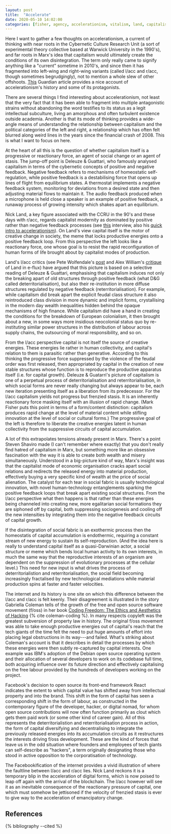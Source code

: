 ```yaml
---
layout: post
title:  "Accelerate"
date: 2020-05-10 14:02:00
categories: [fisher, agency, accelerationism, vitalism, land, capitalism]
---
```


Here I want to gather a few thoughts on accelerationism, a current of thinking with near roots in the Cybernetic Culture Research Unit (a sort of experimental theory collective based at Warwick University in the 1990's), and far roots in Marx's idea that capitalism would ultimately create the conditions of its own disintegration. The term only really came to signify anything like a "current" sometime in 2010's, and since then it has fragmented into left-wing and right-wing variants (called l/acc and r/acc, though sometimes begrudgingly), not to mention a whole slew of other offshoots. [This](https://www.theguardian.com/world/2017/may/11/accelerationism-how-a-fringe-philosophy-predicted-the-future-we-live-in) Guardian article provides a nice account of accelerationism's history and some of its protagonists.

<!--more-->

There are several things I find interesting about accelerationism, not least that the very fact that it has been able to fragment into multiple antagonistic strains without abandoning the word testifies to its status as a legit intellectual subculture, living an amorphous and often turbulent existence outside academia. Another is that its mode of thinking provides a wide-angle means of understanding the relationship between capitalism and the political categories of the left and right, a relationship which has often felt blurred along weird lines in the years since the financial crash of 2008. This is what I want to focus on here.

At the heart of all this is the question of whether capitalism itself is a progressive or reactionary force, an agent of social change or an agent of stasis. The jump-off point is Deleuze & Guattari, who famously analysed capitalism in terms of the cybernetic concepts of positive and negative feedback. Negative feedback refers to mechanisms of homeostatic self-regulation, while positive feedback is a destabilising force that opens up lines of flight from equilibrium states. A thermostat implements a negative feedback system, monitoring for deviations from a desired state and then adjusting material flows to maintain it. The audio feedback produced when a microphone is held close a speaker is an example of positive feedback, a runaway process of growing intensity which shakes apart an equilibrium.

Nick Land, a key figure associated with the CCRU in the 90's and these days with r/acc, regards capitalist modernity as dominated by positive rather than negative feedback processes (see [this](https://vastabrupt.com/2018/08/15/ideology-intelligence-and-capital-nick-land/) interview, also his [quick intro to accelerationism](https://jacobitemag.com/2017/05/25/a-quick-and-dirty-introduction-to-accelerationism/)). On Land's view capital itself is the motor of creative change in society, the meme that locks productive energies onto a positive feedback loop. From this perspective the left looks like a reactionary force, one whose goal is to resist the rapid reconfiguration of human forms of life brought about by capitalist modes of production.

Land's l/acc critics (see Pete Wolfendale's [post](https://deontologistics.wordpress.com/2018/02/18/ofta-so-accelerationism-whats-all-that-about/) and Alex William's [critique](https://www.e-flux.com/journal/46/60063/escape-velocities/) of Land in e-flux) have argued that this picture is based on a selective reading of Deleuze & Guattari, emphasising that capitalism induces not only the breaking apart of old structures through positive feedback (what D&G called deterritorialisation), but also their re-institution in more diffuse structures regulated by negative feedback (reterritorialisation). For example, while capitalism did break  apart the explicit feudal class structure it also reintroduced class division in more dynamic and implicit forms, crystallising in the modern day wealth inequalities hidden behind the opaque mechanisms of high finance. While capitalism did have a hand in creating the conditions for the breakdown of European colonialism, it then brought about a new, in some ways more insidious neocolonial status quo by re-instituting similar power structures in the distribution of labour across supply chains, the outsourcing of moral responsibility, and so on.

From the l/acc perspective capital is not itself the source of creative energies. These energies lie rather in human collectivity, and capital's relation to them is parasitic rather than generative. According to this thinking the progressive force suppressed by the violence of the feudal order was first released, then appropriated by capital in the creation of new stable structures whose function is to reproduce the productive apparatus itself (i.e. for capital growth). Deleuze & Guatarri's picture of capitalism is one of a perpetual process of deterritorialisation and reterritorialisation, in which social forms are never really changing but always appear to be, each new iteration presenting itself as a liberation from its predecessor. For the l/acc capitalism yields not progress but frenzied stasis. It is an inherently reactionary force masking itself with an illusion of rapid change. (Mark Fisher puts this point in terms of a form/content distinction: capitalism produces rapid change at the level of material content while stifling innovation at the level of social or cultural forms.) The progressive goal of the left is therefore to liberate the creative energies latent in human collectivity from the suppressive circuits of capital accumulation.

A lot of this extrapolates tensions already present in Marx. There's a point Steven Shaviro made (I can't remember where exactly) that you don't really find hatred of capitalism in Marx, but something more like an obsessive fascination with the way it is able to create both wealth and misery simultaneously. Understood in a big-picture kind of way, Marx's insight was that the capitalist mode of economic organisation cracks apart social relations and redirects the released energy into material production, effectively buying a very specific kind of wealth at the price of social alienation. The catalyst for each tear in social fabric is usually technological innovation, with novel human-technology entanglements sparking the positive feedback loops that break apart existing social structures. From the l/acc perspective what then happens is that rather than these energies being channeled into creating new, more egalitarian social formations they are siphoned off by capital, both suppressing sociogenesis and cooling off the new intensities by integrating them into the negative feedback circuits of capital growth.

If the disintegration of social fabric is an exothermic process then the homeostatis of capital accumulation is endothermic, requiring a constant stream of new energy to sustain its self-reproduction. (And the idea here is really to understand capital itself as a quasi-Darwinian actor, a social structure or meme which bends local human activity to its own interests, in much the same way that the reproductive interests of an organism are dependent on the suppression of evolutionary processes at the cellular level.) This need for new input is what drives the process of deterritorialistion and reterritorialisation, the social field becoming increasingly fractalised by new technological mediations while material production spins at faster and faster velocities.

The internet and its history is one site on which this difference between the l/acc and r/acc is felt keenly. Their disagreement is illustrated in the story Gabriella Coleman tells of the growth of the free and open source software movement (f/oss) in her book [Coding Freedom: The Ethics and Aesthetics of Hacking](https://gabriellacoleman.org/Coleman-Coding-Freedom.pdf) {% cite coleman-coding %}. In many respects copyleft was the greatest subversion of property law in history. The original f/oss movement was able to take enough productive energies out of capital's reach that the tech giants of the time felt the need to put huge amounts of effort into placing legal obstructions in its way---and failed. What's striking about Coleman's account is that it describes in detail the processes by which these energies were then subtly re-captured by capital interests. One example was IBM's adoption of the Debian open source operating system and their allocation of several developers to work on its codebase full time, both acquiring influence over its future direction and effectively capitalising on the free labour provided by the hundreds of developers working on the project.

Facebook's decision to open source its front-end framework React indicates the extent to which capital value has shifted away from intellectual property and into the brand. This shift in the form of capital has seen a corresponding shift in the form of labour, as constructed in the contemporary figure of the developer, hacker, or digital nomad, for whom open source contributions will now often function primarily as clout which gets them paid work (or some other kind of career gain). All of this represents the deterritorialistion and reterritorialisation process in action, the form of capital diversifying and decentralising to integrate the previously released energies into its accumulation circuits as it restructures the interests driving f/oss development. These are the kind of forces that leave us in the odd situation where founders and employees of tech giants can self-describe as "hackers", a term originally designating those who stood in active opposition to the corporatisation of technology.

The Facebookification of the internet provides a vivid illustration of where the faultline between l/acc and r/acc lies. Nick Land reckons it is a temporary blip in the acceleration of digital forms, which is now poised to leap off again with the arrival of the blockchain. The l/acc however will see it as an inevitable consequence of the reactionary pressure of capital, one which must somehow be jettisoned if the velocity of frenzied stasis is ever to give way to the acceleration of emancipatory change.

## References
{% bibliography --cited %}

